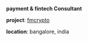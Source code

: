 **payment & fintech Consultant**

**project**: [fmcrypto](https://github.com/jagnd1/fmcrypto)

**location**: bangalore, india
